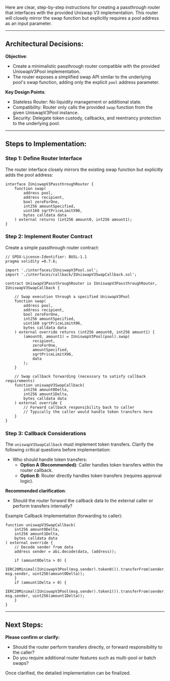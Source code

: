 Here are clear, step-by-step instructions for creating a passthrough router that interfaces with the provided Uniswap V3 implementation. This router will closely mirror the swap function but explicitly requires a pool address as an input parameter.

---

## Architectural Decisions:

**Objective**:  
- Create a minimalistic passthrough router compatible with the provided UniswapV3Pool implementation.
- The router exposes a simplified swap API similar to the underlying pool's swap function, adding only the explicit `pool` address parameter.

**Key Design Points**:  
- Stateless Router: No liquidity management or additional state.
- Compatibility: Router only calls the provided `swap` function from the given UniswapV3Pool instance.
- Security: Delegate token custody, callbacks, and reentrancy protection to the underlying pool.

---

## Steps to Implementation:

### Step 1: Define Router Interface

The router interface closely mirrors the existing swap function but explicitly adds the pool address:

```solidity
interface IUniswapV3PassthroughRouter {
    function swap(
        address pool,
        address recipient,
        bool zeroForOne,
        int256 amountSpecified,
        uint160 sqrtPriceLimitX96,
        bytes calldata data
    ) external returns (int256 amount0, int256 amount1);
}
```

### Step 2: Implement Router Contract

Create a simple passthrough router contract:

```solidity
// SPDX-License-Identifier: BUSL-1.1
pragma solidity =0.7.6;

import './interfaces/IUniswapV3Pool.sol';
import './interfaces/callback/IUniswapV3SwapCallback.sol';

contract UniswapV3PassthroughRouter is IUniswapV3PassthroughRouter, IUniswapV3SwapCallback {
    
    // Swap execution through a specified UniswapV3Pool
    function swap(
        address pool,
        address recipient,
        bool zeroForOne,
        int256 amountSpecified,
        uint160 sqrtPriceLimitX96,
        bytes calldata data
    ) external override returns (int256 amount0, int256 amount1) {
        (amount0, amount1) = IUniswapV3Pool(pool).swap(
            recipient,
            zeroForOne,
            amountSpecified,
            sqrtPriceLimitX96,
            data
        );
    }

    // Swap callback forwarding (necessary to satisfy callback requirements)
    function uniswapV3SwapCallback(
        int256 amount0Delta,
        int256 amount1Delta,
        bytes calldata data
    ) external override {
        // Forward callback responsibility back to caller
        // Typically the caller would handle token transfers here
    }
}
```

### Step 3: Callback Considerations

The `uniswapV3SwapCallback` must implement token transfers. Clarify the following critical questions before implementation:

- Who should handle token transfers:  
  - **Option A (Recommended)**: Caller handles token transfers within the router callback.
  - **Option B**: Router directly handles token transfers (requires approval logic).

**Recommended clarification**:
- Should the router forward the callback data to the external caller or perform transfers internally?

Example Callback Implementation (forwarding to caller):

```solidity
function uniswapV3SwapCallback(
    int256 amount0Delta,
    int256 amount1Delta,
    bytes calldata data
) external override {
    // Decode sender from data
    address sender = abi.decode(data, (address));

    if (amount0Delta > 0) {
        IERC20Minimal(IUniswapV3Pool(msg.sender).token0()).transferFrom(sender, msg.sender, uint256(amount0Delta));
    }
    if (amount1Delta > 0) {
        IERC20Minimal(IUniswapV3Pool(msg.sender).token1()).transferFrom(sender, msg.sender, uint256(amount1Delta));
    }
}
```

---

## Next Steps:

**Please confirm or clarify:**
- Should the router perform transfers directly, or forward responsibility to the caller?
- Do you require additional router features such as multi-pool or batch swaps?

Once clarified, the detailed implementation can be finalized.
